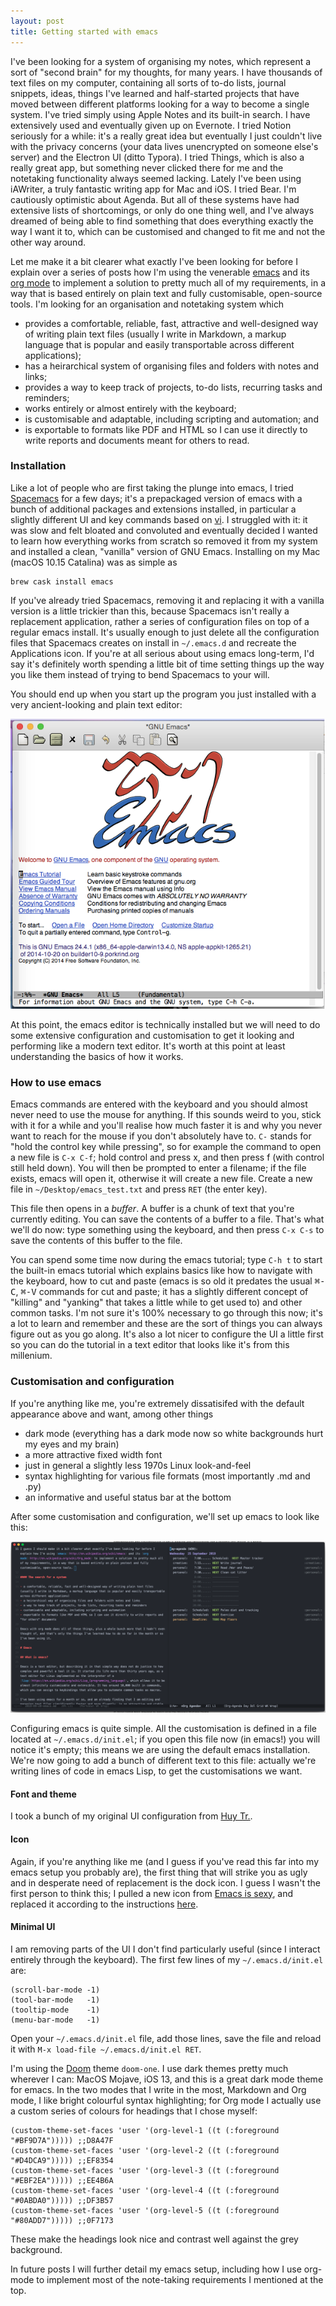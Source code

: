 ```yaml
---
layout: post
title: Getting started with emacs
---
```


I've been looking for a system of organising my notes, which represent a sort of "second brain" for my thoughts, for many years. I have thousands of text files on my computer, containing all sorts of to-do lists, journal snippets, ideas, things I've learned and half-started projects that have moved between different platforms looking for a way to become a single system. I've tried simply using Apple Notes and its built-in search. I have extensively used and eventually given up on Evernote. I tried Notion seriously for a while: it's a really great idea but eventually I just couldn't live with the privacy concerns (your data lives unencrypted on someone else's server) and the Electron UI (ditto Typora). I tried Things, which is also a really great app, but something never clicked there for me and the notetaking functionality always seemed lacking. Lately I've been using iAWriter, a truly fantastic writing app for Mac and iOS. I tried Bear. I'm cautiously optimistic about Agenda. But all of these systems have had extensive lists of shortcomings, or only do one thing well, and I've always dreamed of being able to find something that does everything exactly the way I want it to, which can be customised and changed to fit me and not the other way around.

Let me make it a bit clearer what exactly I've been looking for before I explain over a series of posts how I'm using the venerable [emacs](http://en.wikipedia.org/wiki/emacs) and its [org mode](http://en.wikipedia.org/wiki/Org_mode) to implement a solution to pretty much all of my requirements, in a way that is based entirely on plain text and fully customisable, open-source tools. I'm looking for an organisation and notetaking system which

- provides a comfortable, reliable, fast, attractive and well-designed way of writing plain text files (usually I write in Markdown, a markup language that is popular and easily transportable across different applications);
- has a heirarchical system of organising files and folders with notes and links;
- provides a way to keep track of projects, to-do lists, recurring tasks and reminders;
- works entirely or almost entirely with the keyboard;
- is customisable and adaptable, including scripting and automation; and
- is exportable to formats like PDF and HTML so I can use it directly to write reports and documents meant for others to read. 

<!-- ### What is emacs?

Emacs is a text editor, but describing it in that simple way does not do justice to how complex and powerful a tool it is. It started its life more than thirty years ago, as a text editor for unix systems implemented as the interpreter of a [lisp](https://en.wikipedia.org/wiki/Lisp_(programming_language)), which allows it to be almost infinitely customisable and extensible. It has around 10,000 built in commands, which you can assign to keybindings that allow you to automate common tasks as macros. A common joke which goes a long way to describing how deep the emacs rabbit hole goes is that emacs is an operating system with a decent text editor. 

I've been using emacs for a month or so, and am already finding that I am editing and managing text files significantly faster and more fluently, in an attractive and stable editor which feels like I "built myself" because of the extensive customisation, and which any problem I have I can solve myself without having to compromise. 

I'll describe below the process I went through to get my current emacs setup up-and-running: my `~/.emacs.d/init.el` file is available on [Github](http://github.com/XXXX). -->

### Installation

Like a lot of people who are first taking the plunge into emacs, I tried [Spacemacs]() for a few days; it's a prepackaged version of emacs with a bunch of additional packages and extensions installed, in particular a slightly different UI and key commands based on [vi](https://en.wikipedia.org/wiki/vi_(text_editor)). I struggled with it: it was slow and felt bloated and convoluted and eventually decided I wanted to learn how everything works from scratch so removed it from my system and installed a clean, "vanilla" version of GNU Emacs. Installing on my Mac (macOS 10.15 Catalina) was as simple as 

```
brew cask install emacs
```

If you've already tried Spacemacs, removing it and replacing it with a vanilla version is a little trickier than this, because Spacemacs isn't really a replacement application, rather a series of configuration files on top of a regular emacs install. It's usually enough to just delete all the configuration files that Spacemacs creates on install in `~/.emacs.d` and recreate the Applications icon. If you're at all serious about using emacs long-term, I'd say it's definitely worth spending a little bit of time setting things up the way you like them instead of trying to bend Spacemacs to your will. 

You should end up when you start up the program you just installed with a very ancient-looking and plain text editor:

![Vanilla emacs](/assets/emacs_blank.png)

At this point, the emacs editor is technically installed but we will need to do some extensive configuration and customisation to get it looking and performing like a modern text editor. It's worth at this point at least understanding the basics of how it works.

### How to use emacs

Emacs commands are entered with the keyboard and you should almost never need to use the mouse for anything. If this sounds weird to you, stick with it for a while and you'll realise how much faster it is and why you never want to reach for the mouse if you don't absolutely have to. `C-` stands for "hold the control key while pressing", so for example the command to open a new file is `C-x C-f`; hold control and press x, and then press f (with control still held down). You will then be prompted to enter a filename; if the file exists, emacs will open it, otherwise it will create a new file. Create a new file in `~/Desktop/emacs_test.txt` and press `RET` (the enter key). 

This file then opens in a *buffer*. A buffer is a chunk of text that you're currently editing. You can save the contents of a buffer to a file. That's what we'll do now: type something using the keyboard, and then press `C-x C-s` to save the contents of this buffer to the file. 

You can spend some time now during the emacs tutorial; type `C-h t` to start the built-in emacs tutorial which explains basics like how to navigate with the keyboard, how to cut and paste (emacs is so old it predates the usual <kbd>&#8984;-C</kbd>, <kbd>&#8984;-V</kbd> commands for cut and paste; it has a slightly different concept of "killing" and "yanking" that takes a little while to get used to) and other common tasks. I'm not sure it's 100% necessary to go through this now; it's a lot to learn and remember and these are the sort of things you can always figure out as you go along. It's also a lot nicer to configure the UI a little first so you can do the tutorial in a text editor that looks like it's from this millenium. 

### Customisation and configuration

If you're anything like me, you're extremely dissatisifed with the default appearance above and want, among other things

- dark mode (everything has a dark mode now so white backgrounds hurt my eyes and my brain)
- a more attractive fixed width font
- just in general a slightly less 1970s Linux look-and-feel
- syntax highlighting for various file formats (most importantly .md and .py)
- an informative and useful status bar at the bottom

After some customisation and configuration, we'll set up emacs to look like this:

![Vanilla emacs](/assets/emacs_full.png)

Configuring emacs is quite simple. All the customisation is defined in a file located at `~/.emacs.d/init.el`; if you open this file now (in emacs!) you will notice it's empty; this means we are using the default emacs installation. We're now going to add a bunch of different text to this file: actually we're writing lines of code in emacs Lisp, to get the customisations we want. 

#### Font and theme

I took a bunch of my original UI configuration from [Huy Tr.](https://dev.to/huytd/emacs-from-scratch-1cg6).

#### Icon

Again, if you're anything like me (and I guess if you've read this far into my emacs setup you probably are), the first thing that will strike you as ugly and in desperate need of replacement is the dock icon. I guess I wasn't the first person to think this; I pulled a new icon from [Emacs is sexy](https://emacs.sexy), and replaced it according to the instructions [here](https://apple.stackexchange.com/questions/229524/how-do-i-change-the-icon-of-emacs-installed-via-homebrew).

#### Minimal UI

I am removing parts of the UI I don't find particularly useful (since I interact entirely through the keyboard). The first few lines of my `~/.emacs.d/init.el` are:

	(scroll-bar-mode -1)
	(tool-bar-mode   -1)
	(tooltip-mode    -1)
	(menu-bar-mode   -1)

Open your `~/.emacs.d/init.el` file, add those lines, save the file and reload it with `M-x load-file ~/.emacs.d/init.el RET`. 

I'm using the [Doom](https://github.com/hlissner/emacs-doom-themes) theme `doom-one`. I use dark themes pretty much wherever I can: MacOS Mojave, iOS 13, and this is a great dark mode theme for emacs. In the two modes that I write in the most, Markdown and Org mode, I like bright colourful syntax highlighting; for Org mode I actually use a custom series of colours for headings that I chose myself: 

	(custom-theme-set-faces 'user '(org-level-1 ((t (:foreground "#BF9D7A"))))) ;;D8A47F 
	(custom-theme-set-faces 'user '(org-level-2 ((t (:foreground "#D4DCA9"))))) ;;EF8354 
	(custom-theme-set-faces 'user '(org-level-3 ((t (:foreground "#EBF2EA"))))) ;;EE4B6A 
	(custom-theme-set-faces 'user '(org-level-4 ((t (:foreground "#0ABDA0"))))) ;;DF3B57 
	(custom-theme-set-faces 'user '(org-level-5 ((t (:foreground "#80ADD7"))))) ;;0F7173

These make the headings look nice and contrast well against the grey background. 

In future posts I will further detail my emacs setup, including how I use org-mode to implement most of the note-taking requirements I mentioned at the top. 
